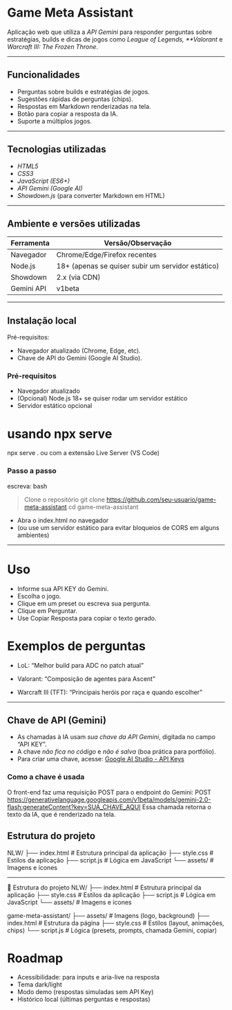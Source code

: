 # Game Meta Assistant

Aplicação web que utiliza a _API Gemini_ para responder perguntas sobre estratégias, builds e dicas de jogos como _League of Legends, \*\*Valorant_ e _Warcraft III: The Frozen Throne_.

---

## Funcionalidades

- Perguntas sobre builds e estratégias de jogos.
- Sugestões rápidas de perguntas (chips).
- Respostas em Markdown renderizadas na tela.
- Botão para copiar a resposta da IA.
- Suporte a múltiplos jogos.

---

## Tecnologias utilizadas

- _HTML5_
- _CSS3_
- _JavaScript (ES6+)_
- _API Gemini (Google AI)_
- _Showdown.js_ (para converter Markdown em HTML)

---

## Ambiente e versões utilizadas

| Ferramenta | Versão/Observação                                 |
| ---------- | ------------------------------------------------- |
| Navegador  | Chrome/Edge/Firefox recentes                      |
| Node.js    | 18+ (apenas se quiser subir um servidor estático) |
| Showdown   | 2.x (via CDN)                                     |
| Gemini API | v1beta                                            |

---

## Instalação local

Pré-requisitos:

- Navegador atualizado (Chrome, Edge, etc).
- Chave de API do Gemini (Google AI Studio).

### Pré-requisitos

- Navegador atualizado
- (Opcional) Node.js 18+ se quiser rodar um servidor estático
- Servidor estático opcional

# usando npx serve

npx serve .
ou com a extensão Live Server (VS Code)

### Passo a passo

escreva: bash

> Clone o repositório
> git clone https://github.com/seu-usuario/game-meta-assistant
> cd game-meta-assistant

- Abra o index.html no navegador
- (ou use um servidor estático para evitar bloqueios de CORS em alguns ambientes)

---

# Uso

- Informe sua API KEY do Gemini.
- Escolha o jogo.
- Clique em um preset ou escreva sua pergunta.
- Clique em Perguntar.
- Use Copiar Resposta para copiar o texto gerado.

# Exemplos de perguntas

- LoL: “Melhor build para ADC no patch atual”

- Valorant: “Composição de agentes para Ascent”

- Warcraft III (TFT): “Principais heróis por raça e quando escolher”

---

## Chave de API (Gemini)

- As chamadas à IA usam _sua chave da API Gemini_, digitada no campo “API KEY”.
- A chave _não fica no código_ e _não é salva_ (boa prática para portfólio).
- Para criar uma chave, acesse: [Google AI Studio - API Keys](https://aistudio.google.com/app/apikey)

### Como a chave é usada

O front-end faz uma requisição POST para o endpoint do Gemini:
POST https://generativelanguage.googleapis.com/v1beta/models/gemini-2.0-flash:generateContent?key=SUA_CHAVE_AQUI
Essa chamada retorna o texto da IA, que é renderizado na tela.

## Estrutura do projeto

NLW/
├── index.html # Estrutura principal da aplicação
├── style.css # Estilos da aplicação
├── script.js # Lógica em JavaScript
└── assets/ # Imagens e ícones

---

📂 Estrutura do projeto
NLW/
├── index.html     # Estrutura principal da aplicação
├── style.css      # Estilos da aplicação
├── script.js      # Lógica em JavaScript
└── assets/        # Imagens e ícones

game-meta-assistant/
├── assets/        # Imagens (logo, background)
├── index.html     # Estrutura da página
├── style.css      # Estilos (layout, animações, chips)
└── script.js      # Lógica (presets, prompts, chamada Gemini, copiar)

# Roadmap

- Acessibilidade: <label> para inputs e aria-live na resposta
- Tema dark/light
- Modo demo (respostas simuladas sem API Key)
- Histórico local (últimas perguntas e respostas)
